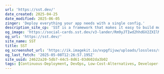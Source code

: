 ```yaml
---
url: 'https://sst.dev/'
date_created: 2025-04-25
date_modified: 2025-06-05
zinger: 'Deploy everything your app needs with a single config.'
description_site_cp: 'SST is a framework that makes it easy to build modern full-stack applications on your own infrastructure.'
og_image: 'https://social-cards.sst.dev/v3-lander/Rm9yJTIwd2hhdGV2ZXIlMjB5b3UlMjBidWlsZC4%3D.png'
og_url: 'https://sst.dev/'
site_name: SST
title: SST
og_screenshot_url: 'https://ik.imagekit.io/xvpgfijuw/uploads/lossless/screenshots/20250605_SST_og_screenshot.jpeg'
og_last_fetch: '2025-05-08T12:26:57.195Z'
site_uuid: 24622a20-5db7-44c5-8d61-03d602da3b02
tags: [Continuous-Deployment, DevOps, Low-Cost-Alternatives, Developer-Tools, Frameworks]
---
```


